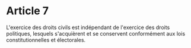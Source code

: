 # Article 7

L'exercice des droits civils est indépendant de l'exercice des droits politiques, lesquels s'acquièrent et se conservent conformément aux lois constitutionnelles et électorales.

